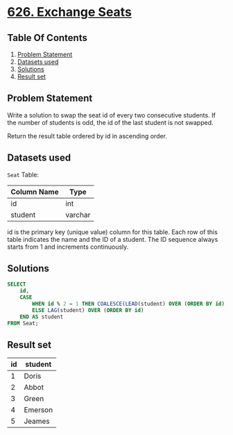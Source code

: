 # [626. Exchange Seats](https://leetcode.com/problems/exchange-seats/description/)

## Table Of Contents
1. [Problem Statement](#problem-statement)
2. [Datasets used](#datasets-used)
3. [Solutions](#solutions)
4. [Result set](#result-set)

## Problem Statement

Write a solution to swap the seat id of every two consecutive students. If the number of students is odd, the id of the last student is not swapped.

Return the result table ordered by id in ascending order.

## Datasets used

```Seat``` Table:

| Column Name | Type    |
| ----------- | ------- |
| id          | int     |
| student     | varchar |

id is the primary key (unique value) column for this table.
Each row of this table indicates the name and the ID of a student.
The ID sequence always starts from 1 and increments continuously.

## Solutions

```sql
SELECT
    id,
    CASE
        WHEN id % 2 = 1 THEN COALESCE(LEAD(student) OVER (ORDER BY id), student)
        ELSE LAG(student) OVER (ORDER BY id)
    END AS student
FROM Seat;
```

## Result set

| id | student |
| -- | ------- |
| 1  | Doris   |
| 2  | Abbot   |
| 3  | Green   |
| 4  | Emerson |
| 5  | Jeames  |